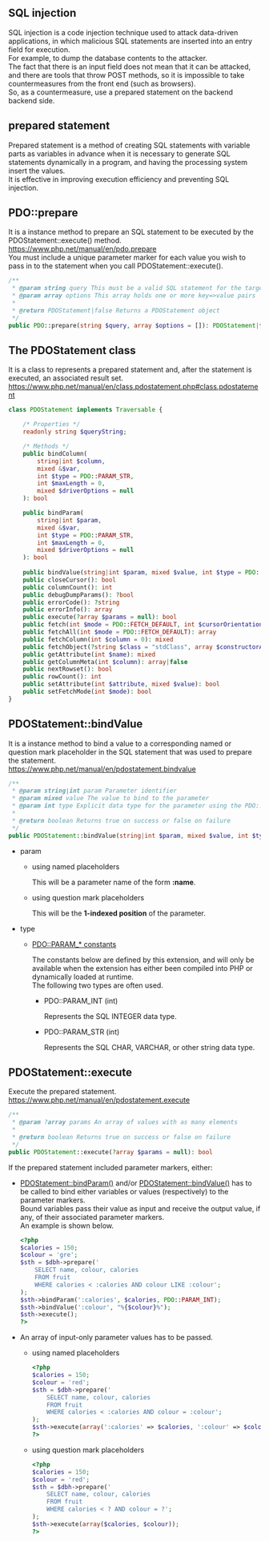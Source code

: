 ## SQL injection

SQL injection is a code injection technique used to attack data-driven applications, in which malicious SQL statements are inserted into an entry field for execution.  
For example, to dump the database contents to the attacker.  
The fact that there is an input field does not mean that it can be attacked, and there are tools that throw POST methods, so it is impossible to take countermeasures from the front end (such as browsers).  
So, as a countermeasure, use a prepared statement on the backend backend side.

## prepared statement

Prepared statement is a method of creating SQL statements with variable parts as variables in advance when it is necessary to generate SQL statements dynamically in a program, and having the processing system insert the values.  
It is effective in improving execution efficiency and preventing SQL injection.

## PDO::prepare

It is a instance method to prepare an SQL statement to be executed by the PDOStatement::execute() method.  
<https://www.php.net/manual/en/pdo.prepare>  
You must include a unique parameter marker for each value you wish to pass in to the statement when you call PDOStatement::execute().

```php
/**
 * @param string query This must be a valid SQL statement for the target db server
 * @param array options This array holds one or more key=>value pairs
 * 
 * @return PDOStatement|false Returns a PDOStatement object 
 */
public PDO::prepare(string $query, array $options = []): PDOStatement|false
```

## The PDOStatement class

It is a class to represents a prepared statement and, after the statement is executed, an associated result set.  
<https://www.php.net/manual/en/class.pdostatement.php#class.pdostatement>

```php
class PDOStatement implements Traversable {

	/* Properties */
	readonly string $queryString;

	/* Methods */
	public bindColumn(
		string|int $column,
		mixed &$var,
		int $type = PDO::PARAM_STR,
		int $maxLength = 0,
		mixed $driverOptions = null
	): bool

	public bindParam(
		string|int $param,
		mixed &$var,
		int $type = PDO::PARAM_STR,
		int $maxLength = 0,
		mixed $driverOptions = null
	): bool
	
	public bindValue(string|int $param, mixed $value, int $type = PDO::PARAM_STR): bool
	public closeCursor(): bool
	public columnCount(): int
	public debugDumpParams(): ?bool
	public errorCode(): ?string
	public errorInfo(): array
	public execute(?array $params = null): bool
	public fetch(int $mode = PDO::FETCH_DEFAULT, int $cursorOrientation = PDO::FETCH_ORI_NEXT, int $cursorOffset = 0): mixed
	public fetchAll(int $mode = PDO::FETCH_DEFAULT): array
	public fetchColumn(int $column = 0): mixed
	public fetchObject(?string $class = "stdClass", array $constructorArgs = []): object|false
	public getAttribute(int $name): mixed
	public getColumnMeta(int $column): array|false
	public nextRowset(): bool
	public rowCount(): int
	public setAttribute(int $attribute, mixed $value): bool
	public setFetchMode(int $mode): bool
}
```

## PDOStatement::bindValue

It is a instance method to bind a value to a corresponding named or question mark placeholder in the SQL statement that was used to prepare the statement.  
<https://www.php.net/manual/en/pdostatement.bindvalue>  

```php
/**
 * @param string|int param Parameter identifier
 * @param mixed value The value to bind to the parameter
 * @param int type Explicit data type for the parameter using the PDO::PARAM_* constants.
 * 
 * @return boolean Returns true on success or false on failure
 */
public PDOStatement::bindValue(string|int $param, mixed $value, int $type = PDO::PARAM_STR): bool
```

- param

	- using named placeholders

		This will be a parameter name of the form **:name**.

	- using question mark placeholders

		This will be the **1-indexed position** of the parameter.

- type

	- [PDO::PARAM_* constants](https://www.php.net/manual/en/pdo.constants.php)

		The constants below are defined by this extension, and will only be available when the extension has either been compiled into PHP or dynamically loaded at runtime.  
		The following two types are often used.

		- PDO::PARAM_INT (int)

			Represents the SQL INTEGER data type.

		- PDO::PARAM_STR (int)

			Represents the SQL CHAR, VARCHAR, or other string data type.

## PDOStatement::execute

Execute the prepared statement.  
<https://www.php.net/manual/en/pdostatement.execute>

```php
/**
 * @param ?array params An array of values with as many elements
 * 
 * @return boolean Returns true on success or false on failure
 */
public PDOStatement::execute(?array $params = null): bool
```

If the prepared statement included parameter markers, either:

- [PDOStatement::bindParam()](https://www.php.net/manual/en/pdostatement.bindparam.php) and/or [PDOStatement::bindValue()](https://www.php.net/manual/en/pdostatement.bindvalue.php) has to be called to bind either variables or values (respectively) to the parameter markers.  
Bound variables pass their value as input and receive the output value, if any, of their associated parameter markers.  
An example is shown below.

	```php
	<?php
	$calories = 150;
	$colour = 'gre';
	$sth = $dbh->prepare('
		SELECT name, colour, calories
		FROM fruit
		WHERE calories < :calories AND colour LIKE :colour';
	);
	$sth->bindParam(':calories', $calories, PDO::PARAM_INT);
	$sth->bindValue(':colour', "%{$colour}%");
	$sth->execute();
	?>
	```

- An array of input-only parameter values has to be passed.

	- using named placeholders

		```php
		<?php
		$calories = 150;
		$colour = 'red';
		$sth = $dbh->prepare('
			SELECT name, colour, calories
			FROM fruit
			WHERE calories < :calories AND colour = :colour';
		);
		$sth->execute(array(':calories' => $calories, ':colour' => $colour));
		?>
		```

	- using question mark placeholders

		```php
		<?php
		$calories = 150;
		$colour = 'red';
		$sth = $dbh->prepare('
			SELECT name, colour, calories
			FROM fruit
			WHERE calories < ? AND colour = ?';
		);
		$sth->execute(array($calories, $colour));
		?>
		```
